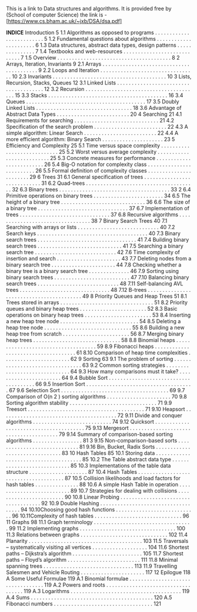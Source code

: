 This is a link to Data structures and algorithms.
It is provided free by (School of computer Science)
the link is - [https://www.cs.bham.ac.uk/~jxb/DSA/dsa.pdf]

**INDICE**
Introduction 5
1.1 Algorithms as opposed to programs . . . . . . . . . . . . . . . . . . . . . . . . . 5
1.2 Fundamental questions about algorithms . . . . . . . . . . . . . . . . . . . . . . 6
1.3 Data structures, abstract data types, design patterns . . . . . . . . . . . . . . . 7
1.4 Textbooks and web-resources . . . . . . . . . . . . . . . . . . . . . . . . . . . . 7
1.5 Overview . . . . . . . . . . . . . . . . . . . . . . . . . . . . . . . . . . . . . . . 8
2 Arrays, Iteration, Invariants 9
2.1 Arrays . . . . . . . . . . . . . . . . . . . . . . . . . . . . . . . . . . . . . . . . . 9
2.2 Loops and Iteration . . . . . . . . . . . . . . . . . . . . . . . . . . . . . . . . . 10
2.3 Invariants . . . . . . . . . . . . . . . . . . . . . . . . . . . . . . . . . . . . . . . 10
3 Lists, Recursion, Stacks, Queues 12
3.1 Linked Lists . . . . . . . . . . . . . . . . . . . . . . . . . . . . . . . . . . . . . . 12
3.2 Recursion . . . . . . . . . . . . . . . . . . . . . . . . . . . . . . . . . . . . . . . 15
3.3 Stacks . . . . . . . . . . . . . . . . . . . . . . . . . . . . . . . . . . . . . . . . . 16
3.4 Queues . . . . . . . . . . . . . . . . . . . . . . . . . . . . . . . . . . . . . . . . . 17
3.5 Doubly Linked Lists . . . . . . . . . . . . . . . . . . . . . . . . . . . . . . . . . 18
3.6 Advantage of Abstract Data Types . . . . . . . . . . . . . . . . . . . . . . . . . 20
4 Searching 21
4.1 Requirements for searching . . . . . . . . . . . . . . . . . . . . . . . . . . . . . 21
4.2 Specification of the search problem . . . . . . . . . . . . . . . . . . . . . . . . . 22
4.3 A simple algorithm: Linear Search . . . . . . . . . . . . . . . . . . . . . . . . . 22
4.4 A more efficient algorithm: Binary Search . . . . . . . . . . . . . . . . . . . . . 23
5 Efficiency and Complexity 25
5.1 Time versus space complexity . . . . . . . . . . . . . . . . . . . . . . . . . . . . 25
5.2 Worst versus average complexity . . . . . . . . . . . . . . . . . . . . . . . . . . 25
5.3 Concrete measures for performance . . . . . . . . . . . . . . . . . . . . . . . . . 26
5.4 Big-O notation for complexity class . . . . . . . . . . . . . . . . . . . . . . . . . 26
5.5 Formal definition of complexity classes . . . . . . . . . . . . . . . . . . . . . . . 29
6 Trees 31
6.1 General specification of trees . . . . . . . . . . . . . . . . . . . . . . . . . . . . 31
6.2 Quad-trees . . . . . . . . . . . . . . . . . . . . . . . . . . . . . . . . . . . . . . 32
6.3 Binary trees . . . . . . . . . . . . . . . . . . . . . . . . . . . . . . . . . . . . . . 33
2
6.4 Primitive operations on binary trees . . . . . . . . . . . . . . . . . . . . . . . . 34
6.5 The height of a binary tree . . . . . . . . . . . . . . . . . . . . . . . . . . . . . 36
6.6 The size of a binary tree . . . . . . . . . . . . . . . . . . . . . . . . . . . . . . . 37
6.7 Implementation of trees . . . . . . . . . . . . . . . . . . . . . . . . . . . . . . . 37
6.8 Recursive algorithms . . . . . . . . . . . . . . . . . . . . . . . . . . . . . . . . . 38
7 Binary Search Trees 40
7.1 Searching with arrays or lists . . . . . . . . . . . . . . . . . . . . . . . . . . . . 40
7.2 Search keys . . . . . . . . . . . . . . . . . . . . . . . . . . . . . . . . . . . . . . 40
7.3 Binary search trees . . . . . . . . . . . . . . . . . . . . . . . . . . . . . . . . . . 41
7.4 Building binary search trees . . . . . . . . . . . . . . . . . . . . . . . . . . . . . 41
7.5 Searching a binary search tree . . . . . . . . . . . . . . . . . . . . . . . . . . . . 42
7.6 Time complexity of insertion and search . . . . . . . . . . . . . . . . . . . . . . 43
7.7 Deleting nodes from a binary search tree . . . . . . . . . . . . . . . . . . . . . . 44
7.8 Checking whether a binary tree is a binary search tree . . . . . . . . . . . . . . 46
7.9 Sorting using binary search trees . . . . . . . . . . . . . . . . . . . . . . . . . . 47
7.10 Balancing binary search trees . . . . . . . . . . . . . . . . . . . . . . . . . . . . 48
7.11 Self-balancing AVL trees . . . . . . . . . . . . . . . . . . . . . . . . . . . . . . . 48
7.12 B-trees . . . . . . . . . . . . . . . . . . . . . . . . . . . . . . . . . . . . . . . . . 49
8 Priority Queues and Heap Trees 51
8.1 Trees stored in arrays . . . . . . . . . . . . . . . . . . . . . . . . . . . . . . . . 51
8.2 Priority queues and binary heap trees . . . . . . . . . . . . . . . . . . . . . . . 52
8.3 Basic operations on binary heap trees . . . . . . . . . . . . . . . . . . . . . . . 53
8.4 Inserting a new heap tree node . . . . . . . . . . . . . . . . . . . . . . . . . . . 54
8.5 Deleting a heap tree node . . . . . . . . . . . . . . . . . . . . . . . . . . . . . . 55
8.6 Building a new heap tree from scratch . . . . . . . . . . . . . . . . . . . . . . . 56
8.7 Merging binary heap trees . . . . . . . . . . . . . . . . . . . . . . . . . . . . . . 58
8.8 Binomial heaps . . . . . . . . . . . . . . . . . . . . . . . . . . . . . . . . . . . . 59
8.9 Fibonacci heaps . . . . . . . . . . . . . . . . . . . . . . . . . . . . . . . . . . . . 61
8.10 Comparison of heap time complexities . . . . . . . . . . . . . . . . . . . . . . . 62
9 Sorting 63
9.1 The problem of sorting . . . . . . . . . . . . . . . . . . . . . . . . . . . . . . . . 63
9.2 Common sorting strategies . . . . . . . . . . . . . . . . . . . . . . . . . . . . . . 64
9.3 How many comparisons must it take? . . . . . . . . . . . . . . . . . . . . . . . 64
9.4 Bubble Sort . . . . . . . . . . . . . . . . . . . . . . . . . . . . . . . . . . . . . . 66
9.5 Insertion Sort . . . . . . . . . . . . . . . . . . . . . . . . . . . . . . . . . . . . . 67
9.6 Selection Sort . . . . . . . . . . . . . . . . . . . . . . . . . . . . . . . . . . . . . 69
9.7 Comparison of O(n
2
) sorting algorithms . . . . . . . . . . . . . . . . . . . . . . 70
9.8 Sorting algorithm stability . . . . . . . . . . . . . . . . . . . . . . . . . . . . . . 71
9.9 Treesort . . . . . . . . . . . . . . . . . . . . . . . . . . . . . . . . . . . . . . . . 71
9.10 Heapsort . . . . . . . . . . . . . . . . . . . . . . . . . . . . . . . . . . . . . . . . 72
9.11 Divide and conquer algorithms . . . . . . . . . . . . . . . . . . . . . . . . . . . 74
9.12 Quicksort . . . . . . . . . . . . . . . . . . . . . . . . . . . . . . . . . . . . . . . 75
9.13 Mergesort . . . . . . . . . . . . . . . . . . . . . . . . . . . . . . . . . . . . . . . 79
9.14 Summary of comparison-based sorting algorithms . . . . . . . . . . . . . . . . . 81
3
9.15 Non-comparison-based sorts . . . . . . . . . . . . . . . . . . . . . . . . . . . . . 81
9.16 Bin, Bucket, Radix Sorts . . . . . . . . . . . . . . . . . . . . . . . . . . . . . . . 83
10 Hash Tables 85
10.1 Storing data . . . . . . . . . . . . . . . . . . . . . . . . . . . . . . . . . . . . . . 85
10.2 The Table abstract data type . . . . . . . . . . . . . . . . . . . . . . . . . . . . 85
10.3 Implementations of the table data structure . . . . . . . . . . . . . . . . . . . . 87
10.4 Hash Tables . . . . . . . . . . . . . . . . . . . . . . . . . . . . . . . . . . . . . . 87
10.5 Collision likelihoods and load factors for hash tables . . . . . . . . . . . . . . . 88
10.6 A simple Hash Table in operation . . . . . . . . . . . . . . . . . . . . . . . . . . 89
10.7 Strategies for dealing with collisions . . . . . . . . . . . . . . . . . . . . . . . . 90
10.8 Linear Probing . . . . . . . . . . . . . . . . . . . . . . . . . . . . . . . . . . . . 92
10.9 Double Hashing . . . . . . . . . . . . . . . . . . . . . . . . . . . . . . . . . . . . 94
10.10Choosing good hash functions . . . . . . . . . . . . . . . . . . . . . . . . . . . . 96
10.11Complexity of hash tables . . . . . . . . . . . . . . . . . . . . . . . . . . . . . . 96
11 Graphs 98
11.1 Graph terminology . . . . . . . . . . . . . . . . . . . . . . . . . . . . . . . . . . 99
11.2 Implementing graphs . . . . . . . . . . . . . . . . . . . . . . . . . . . . . . . . . 100
11.3 Relations between graphs . . . . . . . . . . . . . . . . . . . . . . . . . . . . . . 102
11.4 Planarity . . . . . . . . . . . . . . . . . . . . . . . . . . . . . . . . . . . . . . . 103
11.5 Traversals – systematically visiting all vertices . . . . . . . . . . . . . . . . . . . 104
11.6 Shortest paths – Dijkstra’s algorithm . . . . . . . . . . . . . . . . . . . . . . . . 105
11.7 Shortest paths – Floyd’s algorithm . . . . . . . . . . . . . . . . . . . . . . . . . 111
11.8 Minimal spanning trees . . . . . . . . . . . . . . . . . . . . . . . . . . . . . . . 113
11.9 Travelling Salesmen and Vehicle Routing . . . . . . . . . . . . . . . . . . . . . . 117
12 Epilogue 118
A Some Useful Formulae 119
A.1 Binomial formulae . . . . . . . . . . . . . . . . . . . . . . . . . . . . . . . . . . 119
A.2 Powers and roots . . . . . . . . . . . . . . . . . . . . . . . . . . . . . . . . . . . 119
A.3 Logarithms . . . . . . . . . . . . . . . . . . . . . . . . . . . . . . . . . . . . . . 119
A.4 Sums . . . . . . . . . . . . . . . . . . . . . . . . . . . . . . . . . . . . . . . . . . 120
A.5 Fibonacci numbers . . . . . . . . . . . . . . . . . . . . . . . . . . . . . . . . . . 121
